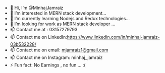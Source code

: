 - 👋 Hi, I’m @MinhajJamraiz
- 👀 I’m interested in MERN stack development...
- 🌱 I’m currently learning Nodejs and Redux technologies...
- 💞️ I’m looking for work as MERN stack developer ...
- 📫 Contact me at : 03157279793
- 📫 Contact me on LinkedIn:https://www.linkedin.com/in/minhaj-jamraiz-03b532228/
- 📫 Contact me on email: mjamraiz1@gmail.com
- 📫 Contact me on Instagram: minhaj_jamraiz
- ⚡ Fun fact: No Earnings , no fun ... :(

<!---
MinhajJamraiz/MinhajJamraiz is a ✨ special ✨ repository because its `README.md` (this file) appears on your GitHub profile.
You can click the Preview link to take a look at your changes.
--->
